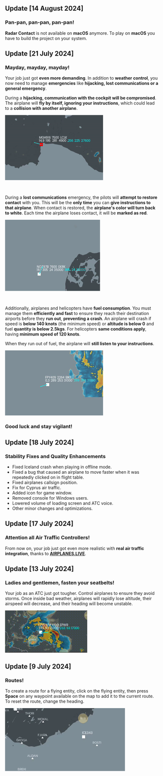 ## Update [14 August 2024]

### Pan-pan, pan-pan, pan-pan!

**Radar Contact** is not available on **macOS** anymore. To play on **macOS** you have to build the project on your
system.

## Update [21 July 2024]

### Mayday, mayday, mayday!

Your job just got <b>even more demanding</b>. In addition to <b>weather
control</b>, you now need to manage <b>emergencies</b> like <b>hijacking, lost communications
or a general emergency</b>.

During a <b>hijacking, communication with the cockpit will be compromised</b>.
The airplane will <b>fly by itself, ignoring your instructions</b>, which could
lead to a <b>collision with another airplane</b>.

![Alt Text](./preview/hijack.gif)

<br>

During a <b>lost communications</b> emergency, the pilots will
<b>attempt to restore contact</b> with you. This will be the <b>only time</b>
you can <b>give instructions to that airplane</b>. When contact is restored, the <b>airplane's color will turn
back to white</b>. Each time the airplane loses contact, it will be <b>marked as red</b>.

![Alt Text](./preview/lost_communications.gif)

<br>

Additionally, airplanes and helicopters have <b>fuel consumption</b>.
You must manage them <b>efficiently and fast</b> to ensure they reach their
destination airports before they <b>run out</b>, <b>preventing a crash</b>. An airplane
will crash if speed is <b>below 140 knots</b> (the minimum speed) or <b>altitude is below 0</b> and
fuel <b>quantity is below 2.5kgs</b>. For helicopters <b>same conditions apply</b>, having <b>minimum
speed of 120 knots</b>.

When they run out of fuel, the airplane
will <b>still listen to your instructions</b>.

![Alt Text](./preview/low_fuel.gif)


### <b>Good luck and stay vigilant!</b>

## Update [18 July 2024]

### Stability Fixes and Quality Enhancements

 <ul>
      <li>Fixed Iceland crash when playing in offline mode.</li>
      <li>Fixed a bug that caused an airplane to move faster when it was repeatedly clicked on in flight table.</li>
      <li>Fixed airplanes callsign position.</li>
      <li>Fix for Cyprus air traffic.</li>
      <li>Added icon for game window.</li>
      <li>Removed console for Windows users.</li>
      <li>Lowered volume of loading screen and ATC voice.</li>
      <li>Other minor changes and optimizations.</li>
  </ul>

## Update [17 July 2024]

### Attention all Air Traffic Controllers!

From now on, your job just got even more realistic with <b>real air traffic integration</b>,
thanks to <b>[AIRPLANES.LIVE](https://airplanes.live/get-started/)</b>.

## Update [13 July 2024]

### Ladies and gentlemen, fasten your seatbelts!

Your job as an ATC just got tougher. Control airplanes to ensure they avoid storms.
Once inside bad weather, airplanes will rapidly lose altitude, their airspeed will decrease, and their heading will become unstable.

![Alt Text](./preview/turbulences.gif)

## Update [9 July 2024]

### Routes!
To create a route for a flying entity, click on the flying entity, then press <b>Space</b> on any waypoint
available on the map to add it to the current route. To reset the route, change the heading.

![Alt Text](./preview/route.gif)
